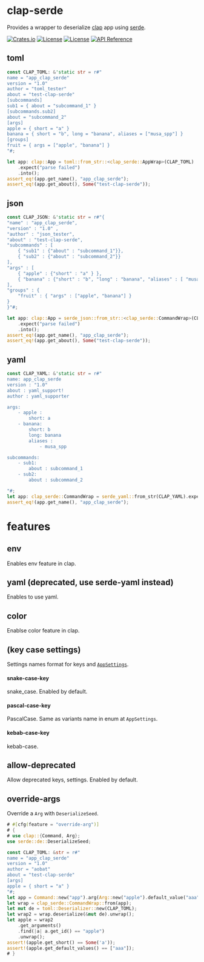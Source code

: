 # clap-serde
Provides a wrapper to deserialize [clap](https://crates.io/crates/clap) app using [serde](https://crates.io/crates/serde).

[![Crates.io](https://img.shields.io/crates/v/clap-serde?style=flat-square)](https://crates.io/crates/clap-serde)
[![License](https://img.shields.io/badge/license-Apache%202.0-blue?style=flat-square)](https://github.com/aobatact/clap-serde/blob/main/LICENSE-APACHE)
[![License](https://img.shields.io/badge/license-MIT-blue?style=flat-square)](https://github.com/aobatact/clap-serde/blob/main/LICENSE-MIT)
[![API Reference](https://img.shields.io/docsrs/clap-serde?style=flat-square)](https://docs.rs/clap-serde)

## toml

```rust
const CLAP_TOML: &'static str = r#"
name = "app_clap_serde"
version = "1.0"
author = "toml_tester"
about = "test-clap-serde"
[subcommands]
sub1 = { about = "subcommand_1" }
[subcommands.sub2]
about = "subcommand_2"
[args]
apple = { short = "a" }
banana = { short = "b", long = "banana", aliases = ["musa_spp"] }
[groups]
fruit = { args = ["apple", "banana"] }
"#;

let app: clap::App = toml::from_str::<clap_serde::AppWrap>(CLAP_TOML)
    .expect("parse failed")
    .into();
assert_eq!(app.get_name(), "app_clap_serde");
assert_eq!(app.get_about(), Some("test-clap-serde"));
```

## json
```rust
const CLAP_JSON: &'static str = r#"{
"name" : "app_clap_serde", 
"version" : "1.0" , 
"author" : "json_tester", 
"about" : "test-clap-serde", 
"subcommands" : [
    { "sub1" : {"about" : "subcommand_1"}},
    { "sub2" : {"about" : "subcommand_2"}}
],
"args" : [
    { "apple" : {"short" : "a" } },
    { "banana" : {"short" : "b", "long" : "banana", "aliases" : [ "musa_spp" ]} }
],
"groups" : {
    "fruit" : { "args" : ["apple", "banana"] }
}
}"#;

let app: clap::App = serde_json::from_str::<clap_serde::CommandWrap>(CLAP_JSON)
    .expect("parse failed")
    .into();
assert_eq!(app.get_name(), "app_clap_serde");
assert_eq!(app.get_about(), Some("test-clap-serde"));
```

## yaml
```rust
const CLAP_YAML: &'static str = r#"
name: app_clap_serde
version : "1.0"
about : yaml_support!
author : yaml_supporter

args:
    - apple : 
        short: a
    - banana:
        short: b
        long: banana
        aliases :
            - musa_spp

subcommands:
    - sub1: 
        about : subcommand_1
    - sub2: 
        about : subcommand_2

"#;
let app: clap_serde::CommandWrap = serde_yaml::from_str(CLAP_YAML).expect("fail to make yaml");
assert_eq!(app.get_name(), "app_clap_serde");
```

# features
## env
Enables env feature in clap.
## yaml (deprecated, use serde-yaml instead)
Enables to use yaml.
## color
Enablse color feature in clap.

## (key case settings)
Settings names format for keys and [`AppSettings`](`clap::AppSettings`).
#### snake-case-key
snake_case. Enabled by default.
#### pascal-case-key
PascalCase. Same as variants name in enum at `AppSettings`.
#### kebab-case-key 
kebab-case.

## allow-deprecated
Allow deprecated keys, settings. Enabled by default.

## override-args

Override a `Arg` with `DeserializeSeed`.

```rust
# #[cfg(feature = "override-arg")]
# {
# use clap::{Command, Arg};
use serde::de::DeserializeSeed;

const CLAP_TOML: &str = r#"
name = "app_clap_serde"
version = "1.0"
author = "aobat"
about = "test-clap-serde"
[args]
apple = { short = "a" }
"#;
let app = Command::new("app").arg(Arg::new("apple").default_value("aaa"));
let wrap = clap_serde::CommandWrap::from(app);
let mut de = toml::Deserializer::new(CLAP_TOML);
let wrap2 = wrap.deserialize(&mut de).unwrap();
let apple = wrap2
    .get_arguments()
    .find(|a| a.get_id() == "apple")
    .unwrap();
assert!(apple.get_short() == Some('a'));
assert!(apple.get_default_values() == ["aaa"]);
# }
```
